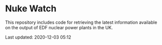 # Nuke Watch

This repository includes code for retrieving the latest information available on the output of EDF nuclear power plants in the UK.

Last updated: 2020-12-03 05:12